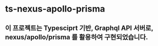 # ts-nexus-apollo-prisma

## 이 프로젝트는 Typesciprt 기반, Graphql API 서버로, nexus/apollo/prisma 를 활용하여 구현되었습니다.
